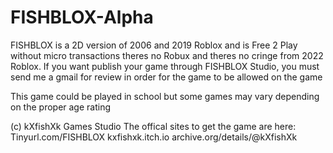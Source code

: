 # FISHBLOX-Alpha
FISHBLOX is a 2D version of 2006 and 2019 Roblox and is Free 2 Play without micro transactions theres no Robux and theres no cringe from 2022 Roblox. If you want publish your game through FISHBLOX Studio, you must send me a gmail for review in order for the game to be allowed on the game

This game could be played in school but some games may vary depending on the proper age rating

(c) kXfishXk Games Studio
The offical sites to get the game are here:
Tinyurl.com/FISHBLOX
kxfishxk.itch.io
archive.org/details/@kXfishXk
